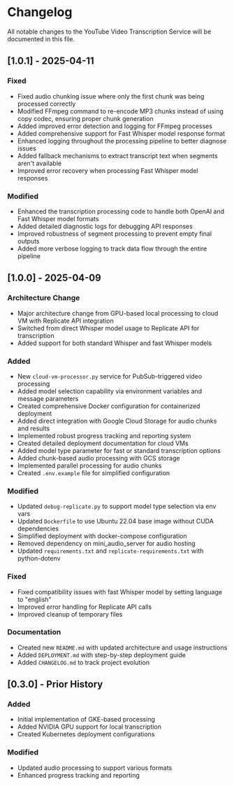 # Changelog

All notable changes to the YouTube Video Transcription Service will be documented in this file.

## [1.0.1] - 2025-04-11

### Fixed
- Fixed audio chunking issue where only the first chunk was being processed correctly
- Modified FFmpeg command to re-encode MP3 chunks instead of using copy codec, ensuring proper chunk generation
- Added improved error detection and logging for FFmpeg processes
- Added comprehensive support for Fast Whisper model response format
- Enhanced logging throughout the processing pipeline to better diagnose issues
- Added fallback mechanisms to extract transcript text when segments aren't available
- Improved error recovery when processing Fast Whisper model responses

### Modified
- Enhanced the transcription processing code to handle both OpenAI and Fast Whisper model formats
- Added detailed diagnostic logs for debugging API responses
- Improved robustness of segment processing to prevent empty final outputs
- Added more verbose logging to track data flow through the entire pipeline

## [1.0.0] - 2025-04-09

### Architecture Change
- Major architecture change from GPU-based local processing to cloud VM with Replicate API integration
- Switched from direct Whisper model usage to Replicate API for transcription
- Added support for both standard Whisper and fast Whisper models

### Added
- New `cloud-vm-processor.py` service for PubSub-triggered video processing
- Added model selection capability via environment variables and message parameters
- Created comprehensive Docker configuration for containerized deployment
- Added direct integration with Google Cloud Storage for audio chunks and results
- Implemented robust progress tracking and reporting system
- Created detailed deployment documentation for cloud VMs
- Added model type parameter for fast or standard transcription options
- Added chunk-based audio processing with GCS storage
- Implemented parallel processing for audio chunks
- Created `.env.example` file for simplified configuration

### Modified
- Updated `debug-replicate.py` to support model type selection via env vars
- Updated `Dockerfile` to use Ubuntu 22.04 base image without CUDA dependencies
- Simplified deployment with docker-compose configuration
- Removed dependency on mini_audio_server for audio hosting
- Updated `requirements.txt` and `replicate-requirements.txt` with python-dotenv

### Fixed
- Fixed compatibility issues with fast Whisper model by setting language to "english"
- Improved error handling for Replicate API calls
- Improved cleanup of temporary files

### Documentation
- Created new `README.md` with updated architecture and usage instructions
- Added `DEPLOYMENT.md` with step-by-step deployment guide
- Added `CHANGELOG.md` to track project evolution

## [0.3.0] - Prior History

### Added
- Initial implementation of GKE-based processing
- Added NVIDIA GPU support for local transcription
- Created Kubernetes deployment configurations

### Modified
- Updated audio processing to support various formats
- Enhanced progress tracking and reporting